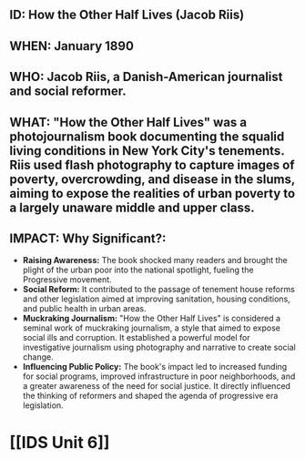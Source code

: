 ## ID: How the Other Half Lives (Jacob Riis)

## WHEN: January 1890

## WHO: Jacob Riis, a Danish-American journalist and social reformer.

## WHAT:  "How the Other Half Lives" was a photojournalism book documenting the squalid living conditions in New York City's tenements. Riis used flash photography to capture images of poverty, overcrowding, and disease in the slums, aiming to expose the realities of urban poverty to a largely unaware middle and upper class.

## IMPACT: Why Significant?:
* **Raising Awareness:** The book shocked many readers and brought the plight of the urban poor into the national spotlight, fueling the Progressive movement.
* **Social Reform:** It contributed to the passage of tenement house reforms and other legislation aimed at improving sanitation, housing conditions, and public health in urban areas.
* **Muckraking Journalism:**  "How the Other Half Lives" is considered a seminal work of muckraking journalism, a style that aimed to expose social ills and corruption.  It established a powerful model for investigative journalism using photography and narrative to create social change.
* **Influencing Public Policy:** The book's impact led to increased funding for social programs, improved infrastructure in poor neighborhoods, and a greater awareness of the need for social justice.  It directly influenced the thinking of reformers and shaped the agenda of progressive era legislation.

# [[IDS Unit 6]]